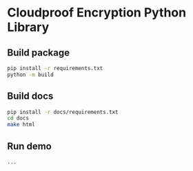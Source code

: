 # Cloudproof Encryption Python Library

## Build package

```sh
pip install -r requirements.txt
python -m build
```

## Build docs

```sh
pip install -r docs/requirements.txt
cd docs
make html
```

## Run demo

```sh
...
```
